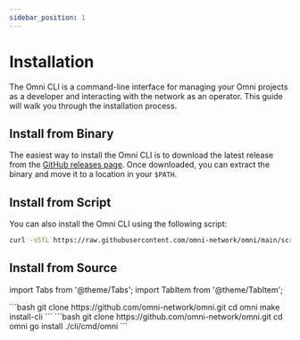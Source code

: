 ```yaml
---
sidebar_position: 1
---
```


# Installation

The Omni CLI is a command-line interface for managing your Omni projects as a developer and interacting with the network as an operator. This guide will walk you through the installation process.

## Install from Binary

The easiest way to install the Omni CLI is to download the latest release from the [GitHub releases page](https://github.com/omni-network/omni/releases). Once downloaded, you can extract the binary and move it to a location in your `$PATH`.

## Install from Script

You can also install the Omni CLI using the following script:

```bash
curl -sSfL https://raw.githubusercontent.com/omni-network/omni/main/scripts/install_omni_cli.sh | sh -s
```

## Install from Source

import Tabs from '@theme/Tabs';
import TabItem from '@theme/TabItem';

<Tabs>
  <TabItem value="source" label="src with make">
    ```bash
    git clone https://github.com/omni-network/omni.git
    cd omni
    make install-cli
    ```
  </TabItem>
  <TabItem value="go" label="src with go">
    ```bash
    git clone https://github.com/omni-network/omni.git
    cd omni
    go install ./cli/cmd/omni
    ```
  </TabItem>
</Tabs>
